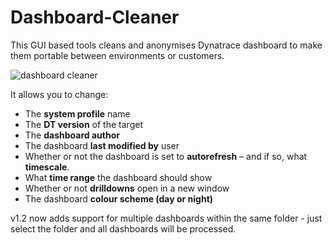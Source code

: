 # Dashboard-Cleaner
This GUI based tools cleans and anonymises Dynatrace dashboard to make them portable between environments or customers.

![dashboard cleaner](https://github.com/Dynatrace/Dashboard-Cleaner/blob/master/dashboard_cleaner.png)


It allows you to change:

* The **system profile** name
* The **DT version** of the target
* The **dashboard author**
* The dashboard **last modified by** user
* Whether or not the dashboard is set to **autorefresh** – and if so, what **timescale**.
* What **time range** the dashboard should show
* Whether or not **drilldowns** open in a new window
* The dashboard **colour scheme (day or night)**

v1.2 now adds support for multiple dashboards within the same folder - just select the folder and all dashboards will be processed.
